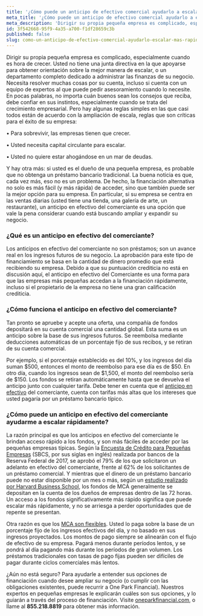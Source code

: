 ```yaml
---
title: '¿Cómo puede un anticipo de efectivo comercial ayudarlo a escalar más rápido que un préstamo?'
meta_title: '¿Cómo puede un anticipo de efectivo comercial ayudarlo a escalar más rápido que un préstamo?'
meta_description: 'Dirigir su propia pequeña empresa es complicado, especialmente cuando es hora de crecer. Usted no tiene una junta directiva en la que apoyarse para obtener orientación sobre la mejor manera de escalar, o un departamento completo dedicado a administrar las finanzas de su negocio.'
id: 3f542668-95f9-4a35-a700-f1df28659c3b
published: false
slug: como-un-anticipo-de-efectivo-comercial-ayudarlo-escalar-mas-rapido-que-un-prestamo
---
```

Dirigir su propia pequeña empresa es complicado, especialmente cuando es hora de crecer. Usted no tiene una junta directiva en la que apoyarse para obtener orientación sobre la mejor manera de escalar, o un departamento completo dedicado a administrar las finanzas de su negocio. Necesita resolver muchas cosas por su cuenta, incluso si cuenta con un equipo de expertos al que puede pedir asesoramiento cuando lo necesite. En pocas palabras, no importa cuán buenos sean los consejos que reciba, debe confiar en sus instintos, especialmente cuando se trata del crecimiento empresarial.
Pero hay algunas reglas simples en las que casi todos están de acuerdo con la ampliación de escala, reglas que son críticas para el éxito de su empresa:

•	Para sobrevivir, las empresas tienen que crecer. 

•	Usted necesita capital circulante para escalar. 

•	Usted no quiere estar ahogándose en un mar de deudas. 

Y hay otra más: si usted es el dueño de una pequeña empresa, es probable que no obtenga un préstamo bancario tradicional. La buena noticia es que, cada vez más, eso no es un problema. De hecho, la financiación alternativa no solo es más fácil (y más rápida) de acceder, sino que también puede ser la mejor opción para su empresa. En particular, si su empresa se centra en las ventas diarias (usted tiene una tienda, una galería de arte, un restaurante), un anticipo en efectivo del comerciante es una opción que vale la pena considerar cuando está buscando ampliar y expandir su negocio. 

### ¿Qué es un anticipo en efectivo del comerciante?

Los anticipos en efectivo del comerciante no son préstamos; son un avance real en los ingresos futuros de su negocio. La aprobación para este tipo de financiamiento se basa en la cantidad de dinero promedio que está recibiendo su empresa. Debido a que su puntuación crediticia no está en discusión aquí, el anticipo en efectivo del Comerciante es una forma para que las empresas más pequeñas accedan a la financiación rápidamente, incluso si el propietario de la empresa no tiene una gran calificación crediticia. 

### ¿Cómo funciona el anticipo en efectivo del comerciante?

Tan pronto se apruebe y acepte una oferta, una compañía de fondos depositará en su cuenta comercial una cantidad global. Esta suma es un anticipo sobre la base de sus ingresos futuros. Se reembolsa mediante deducciones automáticas de un porcentaje fijo de sus recibos, y se retiran de su cuenta comercial. 

Por ejemplo, si el porcentaje establecido es del 10%, y los ingresos del día suman $500, entonces el monto de reembolso para ese día es de $50. En otro día, cuando los ingresos sean de $1,500, el monto del reembolso sería de $150. Los fondos se retiran automáticamente hasta que se devuelva el anticipo junto con cualquier tarifa. Debe tener en cuenta que el [anticipo en efectivo](https://www.oneparkfinancial.com/es/articulos/anticipos-de-efectivo-para-comerciantes) del comerciante, cuenta con tarifas más altas que los intereses que usted pagaría por un préstamo bancario típico. 

### ¿Cómo puede un anticipo en efectivo del comerciante ayudarme a escalar rápidamente?

La razón principal es que los anticipos en efectivo del comerciante le brindan acceso rápido a los fondos, y son más fáciles de acceder por las pequeñas empresas típicas.  Según la [Encuesta de Crédito para Pequeñas Empresas](https://www.fedsmallbusiness.org/medialibrary/fedsmallbusiness/files/2018/sbcs-employer-firms-report.pdf) (SBCS, por sus siglas en inglés) realizada por bancos de la Reserva Federal de 2017, se aprobó el 79% de los que solicitaron un adelanto en efectivo del comerciante, frente al 62% de los solicitantes de un préstamo comercial. Y  mientras que el dinero de un préstamo bancario puede no estar disponible por un mes o más, según un [estudio realizado por Harvard Business School](http://www.hbs.edu/faculty/Publication%20Files/15-004_09b1bf8b-eb2a-4e63-9c4e-0374f770856f.pdf), los fondos de MCA generalmente se depositan en la cuenta de los dueños de empresas dentro de las 72 horas. Un acceso a los fondos significativamente más rápido significa que puede escalar más rápidamente, y no se arriesga a perder oportunidades que de repente se presentan.

Otra razón es que los [MCA son flexibles](https://www.oneparkfinancial.com/es/preaprob). Usted lo paga sobre la base de un porcentaje fijo de los ingresos efectivos del día, y no basado en sus ingresos proyectados. Los montos de pago siempre se alinearán con el flujo de efectivo de su empresa. Pagará menos durante períodos lentos, y se pondrá al día pagando más durante los períodos de gran volumen. Los préstamos tradicionales con tasas de pago fijas pueden ser difíciles de pagar durante ciclos comerciales más lentos. 

¿Aún no está seguro? Para ayudarle a entender sus opciones de financiación cuando desee ampliar su negocio (o cumplir con las obligaciones existentes, puede recurrir a One Park Financial). Nuestros expertos en pequeñas empresas le explicarán cuáles son sus opciones, y lo guiarán a través del proceso de financiación. Visite [oneparkfinancial.com](https://www.oneparkfinancial.com/es/), o llame al **855.218.8819** para obtener más información.